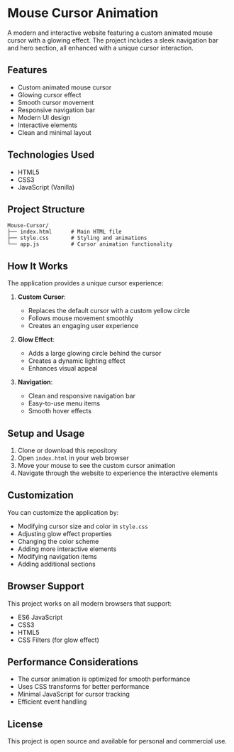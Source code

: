 # Mouse Cursor Animation

A modern and interactive website featuring a custom animated mouse cursor with a glowing effect. The project includes a sleek navigation bar and hero section, all enhanced with a unique cursor interaction.

## Features

- Custom animated mouse cursor
- Glowing cursor effect
- Smooth cursor movement
- Responsive navigation bar
- Modern UI design
- Interactive elements
- Clean and minimal layout

## Technologies Used

- HTML5
- CSS3
- JavaScript (Vanilla)

## Project Structure

```
Mouse-Cursor/
├── index.html      # Main HTML file
├── style.css       # Styling and animations
└── app.js          # Cursor animation functionality
```

## How It Works

The application provides a unique cursor experience:

1. **Custom Cursor**:
   - Replaces the default cursor with a custom yellow circle
   - Follows mouse movement smoothly
   - Creates an engaging user experience

2. **Glow Effect**:
   - Adds a large glowing circle behind the cursor
   - Creates a dynamic lighting effect
   - Enhances visual appeal

3. **Navigation**:
   - Clean and responsive navigation bar
   - Easy-to-use menu items
   - Smooth hover effects

## Setup and Usage

1. Clone or download this repository
2. Open `index.html` in your web browser
3. Move your mouse to see the custom cursor animation
4. Navigate through the website to experience the interactive elements

## Customization

You can customize the application by:
- Modifying cursor size and color in `style.css`
- Adjusting glow effect properties
- Changing the color scheme
- Adding more interactive elements
- Modifying navigation items
- Adding additional sections

## Browser Support

This project works on all modern browsers that support:
- ES6 JavaScript
- CSS3
- HTML5
- CSS Filters (for glow effect)

## Performance Considerations

- The cursor animation is optimized for smooth performance
- Uses CSS transforms for better performance
- Minimal JavaScript for cursor tracking
- Efficient event handling

## License

This project is open source and available for personal and commercial use. 